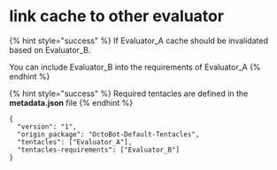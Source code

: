 # link cache to other evaluator

{% hint style="success" %}
If Evaluator_A cache should be invalidated based on Evaluator_B.&#x20;

You can include Evaluator\_B into the requirements of Evaluator\_A
{% endhint %}

{% hint style="success" %}
Required tentacles are defined in the **metadata.json** file
{% endhint %}

```
{
  "version": "1",
  "origin_package": "OctoBot-Default-Tentacles",
  "tentacles": ["Evaluator_A"],
  "tentacles-requirements": ["Evaluator_B"]
}

```
